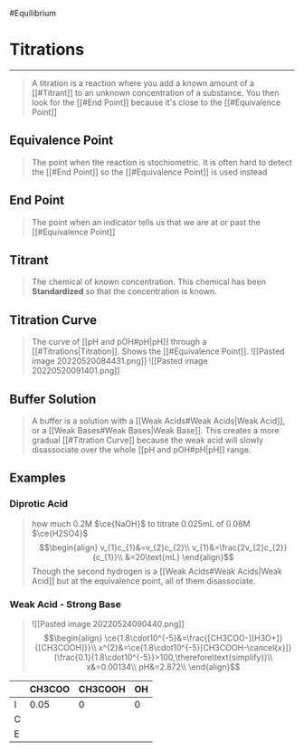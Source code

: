 #Equilibrium 
# Titrations
---
> A titration is a reaction where you add a known amount of a [[#Titrant]] to an unknown concentration of a substance. You then look for the [[#End Point]] because it's close to the [[#Equivalence Point]]

## Equivalence Point
> The point when the reaction is stochiometric.
> It is often hard to detect the [[#End Point]] so the [[#Equivalence Point]] is used instead

## End Point
> The point when an indicator tells us that we are at or past the [[#Equivalence Point]] 

## Titrant
> The chemical of known concentration. This chemical has been **Standardized** so that the concentration is known.

## Titration Curve
> The curve of [[pH and pOH#pH|pH]] through a [[#Titrations|Titration]]. Shows the [[#Equivalence Point]].
![[Pasted image 20220520084431.png]]
![[Pasted image 20220520091401.png]]
## Buffer Solution
> A buffer is a solution with a [[Weak Acids#Weak Acids|Weak Acid]], or a [[Weak Bases#Weak Bases|Weak Base]]. This creates a more gradual [[#Titration Curve]] because the weak acid will slowly disassociate over the whole [[pH and pOH#pH|pH]] range.
## Examples
### Diprotic Acid
> how much 0.2M $\ce{NaOH}$ to titrate 0.025mL of 0.08M $\ce{H2SO4}$ 
> $$\begin{align}
v_{1}c_{1}&=v_{2}c_{2}\\
v_{1}&=\frac{2v_{2}c_{2}}{c_{1}}\\
&=20\text{mL}
\end{align}$$
> Though the second hydrogen is a [[Weak Acids#Weak Acids|Weak Acid]] but at the equivalence point, all of them disassociate.
### Weak Acid - Strong Base
> ![[Pasted image 20220524090440.png]]
> $$\begin{align}
\ce{1.8\cdot10^{-5}&=\frac{[CH3COO-][H3O+]}{[CH3COOH]}}\\
x^{2}&=\ce{1.8\cdot10^{-5}[CH3COOH-\cancel{x}]} (\frac{0.1}{1.8\cdot10^{-5}}>100,\therefore\text{simplify})\\
x&=0.00134\\
pH&=2.872\\
\end{align}$$

|     | CH3COO | CH3COOH | OH |
| --- | ------ | ------- | -- |
| I   | 0.05   | 0       | 0  |
| C   |        |         |    |
| E   |        |         |    |